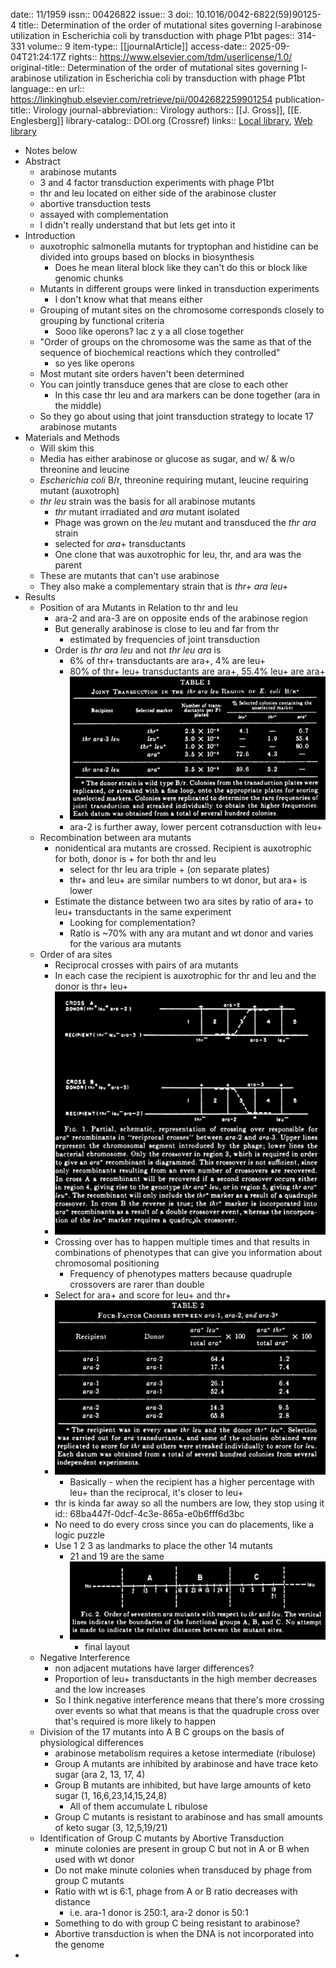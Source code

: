 date:: 11/1959
issn:: 00426822
issue:: 3
doi:: 10.1016/0042-6822(59)90125-4
title:: Determination of the order of mutational sites governing l-arabinose utilization in Escherichia coli by transduction with phage P1bt
pages:: 314-331
volume:: 9
item-type:: [[journalArticle]]
access-date:: 2025-09-04T21:24:17Z
rights:: https://www.elsevier.com/tdm/userlicense/1.0/
original-title:: Determination of the order of mutational sites governing l-arabinose utilization in Escherichia coli by transduction with phage P1bt
language:: en
url:: https://linkinghub.elsevier.com/retrieve/pii/0042682259901254
publication-title:: Virology
journal-abbreviation:: Virology
authors:: [[J. Gross]], [[E. Englesberg]]
library-catalog:: DOI.org (Crossref)
links:: [Local library](zotero://select/library/items/H62XICFA), [Web library](https://www.zotero.org/users/6106196/items/H62XICFA)

- Notes below
- Abstract
	- arabinose mutants
	- 3 and 4 factor transduction experiments with phage P1bt
	- thr and leu located on either side of the arabinose cluster
	- abortive transduction tests
	- assayed with complementation
	- I didn't really understand that but lets get into it
- Introduction
	- auxotrophic salmonella mutants for tryptophan and histidine can be divided into groups based on blocks in biosynthesis
		- Does he mean literal block like they can't do this or block like genomic chunks
	- Mutants in different groups were linked in transduction experiments
		- I don't know what that means either
	- Grouping of mutant sites on the chromosome corresponds closely to grouping by functional criteria
		- Sooo like operons? lac z y a all close together
	- "Order of groups on the chromosome was the same as that of the sequence of biochemical reactions which they controlled"
		- so yes like operons
	- Most mutant site orders haven't been determined
	- You can jointly transduce genes that are close to each other
		- In this case thr leu and ara markers can be done together (ara in the middle)
	- So they go about using that joint transduction strategy to locate 17 arabinose mutants
- Materials and Methods
	- Will skim this
	- Media has either arabinose or glucose as sugar, and w/ & w/o threonine and leucine
	- *Escherichia coli* B/r, threonine requiring mutant, leucine requiring mutant (auxotroph)
	- *thr leu* strain was the basis for all arabinose mutants
		- *thr* mutant irradiated and *ara* mutant isolated
		- Phage was grown on the *leu* mutant and transduced the *thr ara* strain
		- selected for *ara*+ transductants
		- One clone that was auxotrophic for leu, thr, and ara was the parent
	- These are mutants that can't use arabinose
	- They also make a complementary strain that is *thr+ ara leu+*
- Results
	- Position of ara Mutants in Relation to thr and leu
		- ara-2 and ara-3 are on opposite ends of the arabinose region
		- But generally arabinose is close to leu and far from thr
			- estimated by frequencies of joint transduction
		- Order is *thr ara leu* and not *thr leu ara* is
			- 6% of thr+ transductants are ara+, 4% are leu+
			- 80% of thr+ leu+ transductants are ara+, 55.4% leu+ are ara+
			- ![image.png](../assets/image_1757035211157_0.png)
			- ara-2 is further away, lower percent cotransduction with leu+
	- Recombination between ara mutants
		- nonidentical ara mutants are crossed. Recipient is auxotrophic for both, donor is + for both thr and leu
			- select for thr leu ara triple + (on separate plates)
			- thr+ and leu+ are similar numbers to wt donor, but ara+ is lower
		- Estimate the distance between two ara sites by ratio of ara+ to leu+ transductants in the same experiment
			- Looking for complementation?
			- Ratio is ~70% with any ara mutant and wt donor and varies for the various ara mutants
	- Order of ara sites
		- Reciprocal crosses with pairs of ara mutants
		- In each case the recipient is auxotrophic for thr and leu and the donor is thr+ leu+
		- ![image.png](../assets/image_1757037132295_0.png)
		- Crossing over has to happen multiple times and that results in combinations of phenotypes that can give you information about chromosomal positioning
			- Frequency of phenotypes matters because quadruple crossovers are rarer than double
		- Select for ara+ and score for leu+ and thr+
		- ![image.png](../assets/image_1757037695070_0.png)
			- Basically - when the recipient has a higher percentage with leu+ than the reciprocal, it's closer to leu+
		- thr is kinda far away so all the numbers are low, they stop using it
		  id:: 68ba447f-0dcf-4c3e-865a-e0b6fff6d3bc
		- No need to do every cross since you can do placements, like a logic puzzle
		- Use 1 2 3 as landmarks to place the other 14 mutants
			- 21 and 19 are the same
			- ![image.png](../assets/image_1757037990493_0.png)
				- final layout
	- Negative Interference
		- non adjacent mutations have larger differences?
		- Proportion of leu+ transductants in the high member decreases and the low increases
		- So I think negative interference means that there's more crossing over events so what that means is that the quadruple cross over that's required is more likely to happen
	- Division of the 17 mutants into A B C groups on the basis of physiological differences
		- arabinose metabolism requires a ketose intermediate (ribulose)
		- Group A mutants are inhibited by arabinose and have trace keto sugar (ara 2, 13, 17, 4)
		- Group B mutants are inhibited, but have large amounts of keto sugar (1, 16,6,23,14,15,24,8)
			- All of them accumulate L ribulose
		- Group C mutants is resistant to arabinose and has small amounts of keto sugar (3, 12,5,19/21)
	- Identification of Group C mutants by Abortive Transduction
		- minute colonies are present in group C but not in A or B when used with wt donor
		- Do not make minute colonies when transduced by phage from group C mutants
		- Ratio with wt is 6:1, phage from A or B ratio decreases with distance
			- i.e. ara-1 donor is 250:1, ara-2 donor is 50:1
		- Something to do with group C being resistant to arabinose?
		- Abortive transduction is when the DNA is not incorporated into the genome
-